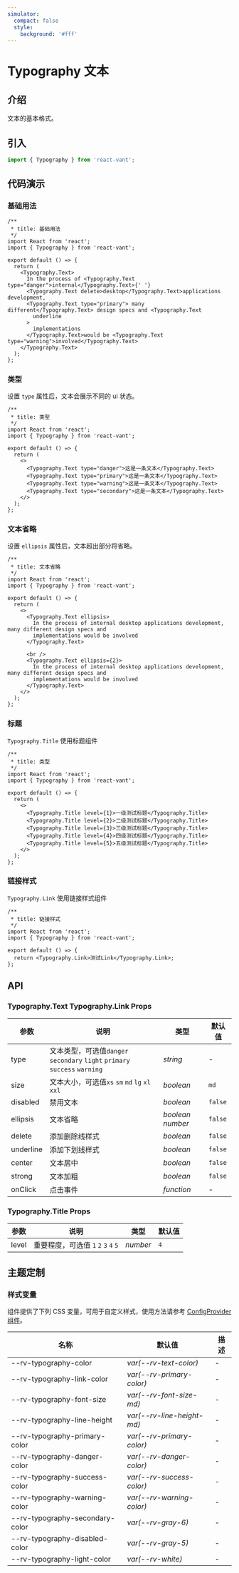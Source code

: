 ```yaml
---
simulator:
  compact: false
  style:
    background: '#fff'
---
```


# Typography 文本

## 介绍

文本的基本格式。

## 引入

```js
import { Typography } from 'react-vant';
```

## 代码演示

### 基础用法

```tsx
/**
 * title: 基础用法
 */
import React from 'react';
import { Typography } from 'react-vant';

export default () => {
  return (
    <Typography.Text>
      In the process of <Typography.Text type="danger">internal</Typography.Text>{' '}
      <Typography.Text delete>desktop</Typography.Text>applications development,
      <Typography.Text type="primary"> many different</Typography.Text> design specs and <Typography.Text
        underline
      >
        implementations
      </Typography.Text>would be <Typography.Text type="warning">involved</Typography.Text>
    </Typography.Text>
  );
};
```

### 类型

设置 `type` 属性后，文本会展示不同的 ui 状态。

```tsx
/**
 * title: 类型
 */
import React from 'react';
import { Typography } from 'react-vant';

export default () => {
  return (
    <>
      <Typography.Text type="danger">这是一条文本</Typography.Text>
      <Typography.Text type="primary">这是一条文本</Typography.Text>
      <Typography.Text type="warning">这是一条文本</Typography.Text>
      <Typography.Text type="secondary">这是一条文本</Typography.Text>
    </>
  );
};
```

### 文本省略

设置 `ellipsis` 属性后，文本超出部分将省略。

```tsx
/**
 * title: 文本省略
 */
import React from 'react';
import { Typography } from 'react-vant';

export default () => {
  return (
    <>
      <Typography.Text ellipsis>
        In the process of internal desktop applications development, many different design specs and
        implementations would be involved
      </Typography.Text>

      <br />
      <Typography.Text ellipsis={2}>
        In the process of internal desktop applications development, many different design specs and
        implementations would be involved
      </Typography.Text>
    </>
  );
};
```

### 标题

`Typography.Title` 使用标题组件

```tsx
/**
 * title: 类型
 */
import React from 'react';
import { Typography } from 'react-vant';

export default () => {
  return (
    <>
      <Typography.Title level={1}>一级测试标题</Typography.Title>
      <Typography.Title level={2}>二级测试标题</Typography.Title>
      <Typography.Title level={3}>三级测试标题</Typography.Title>
      <Typography.Title level={4}>四级测试标题</Typography.Title>
      <Typography.Title level={5}>五级测试标题</Typography.Title>
    </>
  );
};
```

### 链接样式

`Typography.Link` 使用链接样式组件

```tsx
/**
 * title: 链接样式
 */
import React from 'react';
import { Typography } from 'react-vant';

export default () => {
  return <Typography.Link>测试Link</Typography.Link>;
};
```

## API

### Typography.Text Typography.Link Props

| 参数 | 说明 | 类型 | 默认值 |
| --- | --- | --- | --- |
| type | 文本类型，可选值`danger` ` secondary` `light` `primary` `success` `warning ` | _string_ | - |
| size | 文本大小，可选值`xs` `sm` `md` `lg` `xl` `xxl` | _boolean_ | `md` |
| disabled | 禁用文本 | _boolean_ | `false` |
| ellipsis | 文本省略 | _boolean_ _number_ | `false` |
| delete | 添加删除线样式 | _boolean_ | `false` |
| underline | 添加下划线样式 | _boolean_ | `false` |
| center | 文本居中 | _boolean_ | `false` |
| strong | 文本加粗 | _boolean_ | `false` |
| onClick | 点击事件 | _function_ | - |

### Typography.Title Props

| 参数  | 说明                                 | 类型     | 默认值 |
| ----- | ------------------------------------ | -------- | ------ |
| level | 重要程度，可选值 `1` `2` `3` `4` `5` | _number_ | `4`    |

## 主题定制

### 样式变量

组件提供了下列 CSS 变量，可用于自定义样式，使用方法请参考 [ConfigProvider 组件](#/zh-CN/config-provider)。

| 名称                            | 默认值                     | 描述 |
| ------------------------------- | -------------------------- | ---- |
| --rv-typography-color           | _var(--rv-text-color)_     | -    |
| --rv-typography-link-color      | _var(--rv-primary-color)_  | -    |
| --rv-typography-font-size       | _var(--rv-font-size-md)_   | -    |
| --rv-typography-line-height     | _var(--rv-line-height-md)_ | -    |
| --rv-typography-primary-color   | _var(--rv-primary-color)_  | -    |
| --rv-typography-danger-color    | _var(--rv-danger-color)_   | -    |
| --rv-typography-success-color   | _var(--rv-success-color)_  | -    |
| --rv-typography-warning-color   | _var(--rv-warning-color)_  | -    |
| --rv-typography-secondary-color | _var(--rv-gray-6)_         | -    |
| --rv-typography-disabled-color  | _var(--rv-gray-5)_         | -    |
| --rv-typography-light-color     | _var(--rv-white)_          | -    |
